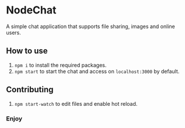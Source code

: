 # NodeChat
A simple chat application that supports file sharing, images and online users.

## How to use
1. `npm i` to install the required packages.
2. `npm start` to start the chat and access on `localhost:3000` by default.

## Contributing

1. `npm start-watch` to edit files and enable hot reload.

### Enjoy

